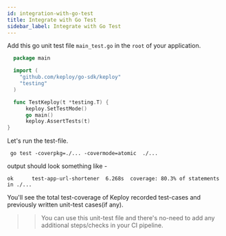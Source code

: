 ```yaml
---
id: integration-with-go-test
title: Integrate with Go Test
sidebar_label: Integrate with Go Test
---
```


Add this go unit test file `main_test.go` in the `root` of your application.

```go
  package main

  import (
    "github.com/keploy/go-sdk/keploy"
    "testing"
  )

  func TestKeploy(t *testing.T) {
      keploy.SetTestMode()
      go main()
      keploy.AssertTests(t)
}
```

Let's run the test-file.

```shell
 go test -coverpkg=./... -covermode=atomic  ./...
```

output should look something like -

```shell
ok      test-app-url-shortener  6.268s  coverage: 80.3% of statements in ./...
```

You'll see the total test-coverage of Keploy recorded test-cases and previously written unit-test cases(if any).

> > You can use this unit-test file and there's no-need to add any additional steps/checks in your CI pipeline.
